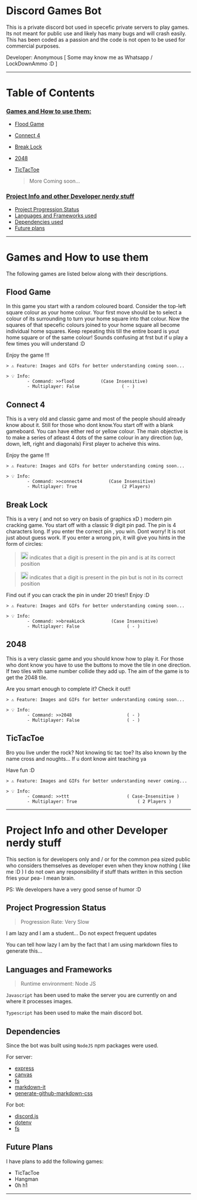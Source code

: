 # Discord Games Bot

This is a private discord bot used in specefic private servers to play games. Its not meant for public use and likely has many bugs and will crash easily. This has been coded as a passion and the code is not open to be used for commercial purposes.

Developer: Anonymous [ Some may know me as Whatsapp / LockDownAmmo :D ]

---

# Table of Contents

### [Games and How to use them:](#games-and-how-to-use-them)

- [Flood Game](#flood-game)
- [Connect 4](#connect-4)
- [Break Lock](#break-lock)
- [2048](#2048)
- [TicTacToe](#ttt)
  
    > More Coming soon...

### [Project Info and other Developer nerdy stuff](#project-info-and-other-developer-nerdy-stuff-1)

- [Project Progression Status](#project-progression-status)
- [Languages and Frameworks used](#languages-and-frameworks)
- [Dependencies used](#dependencies)
- [Future plans](#future-plans)

---

# <a name="games-and-how-to-use-them">Games and How to use them</a>

The following games are listed below along with their descriptions.

## <a name="flood-game">Flood Game</a>

In this game you start with a random coloured board. Consider the top-left square colour as your home colour. Your first move should be to select a colour of its surrounding to turn your home square into that colour. Now the squares of that specefic colours joined to your home square all become individual home squares. Keep repeating this till the entire board is yout home square or of the same colour! Sounds confusing at frst but if u play a few times you will understand :D

Enjoy the game !!!

```text
> ⚠️ Feature: Images and GIFs for better understanding coming soon...
```

```text
> 💡 Info: 
        - Command: >>flood          (Case Insensitive)
        - Multiplayer: False                ( - )
```

## <a name="connect-4">Connect 4</a>

This is a very old and classic game and most of the people should already know about it. Still for those who dont know.You start off with a blank gameboard. You can have either red or yellow colour. The main objective is to make a series of atleast 4 dots of the same colour in any direction (up, down, left, right and diagonals) First player to acheive this wins.

Enjoy the game !!!

```text
> ⚠️ Feature: Images and GIFs for better understanding coming soon...
```

```text
> 💡 Info: 
        - Command: >>connect4          (Case Insensitive)
        - Multiplayer: True                 (2 Players)
```

## <a name="break-lock">Break Lock</a>

This is a very ( and not so very on basis of graphics xD ) modern pin cracking game. You start off with a classic 9 digit pin pad. The pin is 4 characters long. If you enter the correct pin , you win. Dont worry! It is not just about guess work. If you enter a wrong pin, it will give you hints in the form of circles:
> <img src="https://upload.wikimedia.org/wikipedia/commons/thumb/5/58/White_Circle.svg/2048px-White_Circle.svg.png" width="20" height="20" alt="[Solid filled white circle image]">  indicates that a digit is present in the pin and is at its correct position

> <img src="https://www.seekpng.com/png/full/13-133421_circulartimer-empty-white-circle-png.png" width="20" height="20" alt="[Hollow white circle image]">  indicates that a digit is present in the pin but is not in its correct position

Find out if you can crack the pin in under 20 tries!! Enjoy :D

```text
> ⚠️ Feature: Images and GIFs for better understanding coming soon...
```

```text
> 💡 Info: 
        - Command: >>breakLock          (Case Insensitive)
        - Multiplayer: False                  ( - )
```

## <a name="2048">2048</a>

This is a very classic game and you should know how to play it. For those who dont know you have to use the buttons to move the tile in one direction. If two tiles with same number collide they add up. The aim of the game is to get the 2048 tile.

Are you smart enough to complete it? Check it out!!

```text
> ⚠️ Feature: Images and GIFs for better understanding coming soon...
```

```text
> 💡 Info: 
        - Command: >>2048                     ( - )
        - Multiplayer: False                  ( - )
```

## <a name="ttt">TicTacToe</a>

Bro you live under the rock? Not knowing tic tac toe? Its also known by the name cross and noughts... If u dont know aint teaching ya

Have fun :D

```text
> ⚠️ Feature: Images and GIFs for better understanding never coming...
```

```text
> 💡 Info: 
        - Command: >>ttt                      ( Case-Insensitive )
        - Multiplayer: True                       ( 2 Players )
```

---

# <a name="project-info-and-other-developer-nerdy-stuff-1">Project Info and other Developer nerdy stuff</a>

This section is for developers only and / or for the common pea sized public who considers themselves as developer even when they know nothing ( like me :D )
I do not own any responsibility if stuff thats written in this section fries your pea- I mean brain.

PS: We developers have a very good sense of humor :D

## <a name="project-progression-status">Project Progression Status</a>

> Progression Rate: Very Slow

I am lazy and I am a student... Do not expect frequent updates

You can tell how lazy I am by the fact that I am using markdown files to generate this...

## <a name="languages-and-frameworks">Languages and Frameworks</a>

> Runtime environment: Node JS

```Javascript``` has been used to make the server you are currently on and where it processes images.

```Typescript``` has been used to make the main discord bot.

## <a name="dependencies">Dependencies</a>

Since the bot was built using ```NodeJS``` npm packages were used.

For server:

- [express](https://www.npmjs.com/package/express)
- [canvas](https://www.npmjs.com/package/canvas)
- [fs](https://www.npmjs.com/package/fs)
- [markdown-it](https://www.npmjs.com/package/markdown-it)
- [generate-github-markdown-css](https://www.npmjs.com/package/generate-github-markdown-css)

For bot:

- [discord.js](https://www.npmjs.com/package/discord.js)
- [dotenv](https://www.npmjs.com/package/dotenv)
- [fs](https://www.npmjs.com/package/fs)

## <a name="future-plans">Future Plans</a>

I have plans to add the following games:

- TicTacToe
- Hangman
- 0h h1

---
